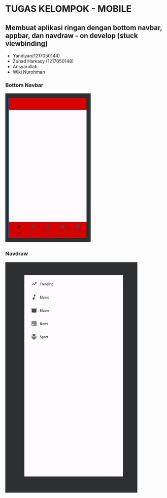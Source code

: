 # TUGAS KELOMPOK - MOBILE
## Membuat aplikasi ringan dengan bottom navbar, appbar, dan navdraw - on develop (stuck viewbinding)

- Yandiyan(1217050144)
- Zuhad Harkasy (1217050148)
- Ansyarullah
- Wiki Nurohman

### Bottom Navbar
![](https://github.com/spicynoon/matkulmobile/blob/tugas-teori1/yucubsikit_bottomnavbar.png)
### Navdraw
![](https://github.com/spicynoon/matkulmobile/blob/tugas-teori1/yucubsikit_navdraw.png)

